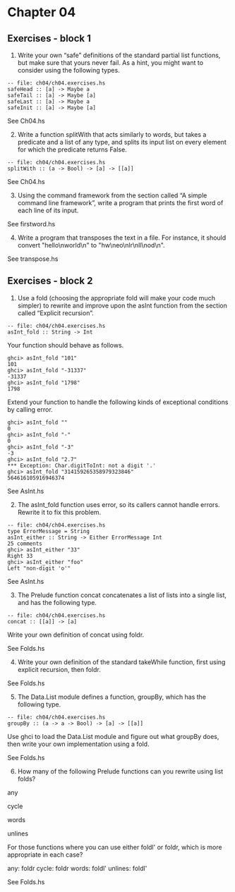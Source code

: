 
# Chapter 04


## Exercises - block 1

1. Write your own “safe” definitions of the standard partial list functions,
   but make sure that yours never fail. As a hint, you might want to consider
   using the following types.

```
-- file: ch04/ch04.exercises.hs
safeHead :: [a] -> Maybe a
safeTail :: [a] -> Maybe [a]
safeLast :: [a] -> Maybe a
safeInit :: [a] -> Maybe [a]
```

See Ch04.hs


2. Write a function splitWith that acts similarly to words, but takes a
   predicate and a list of any type, and splits its input list on every element
   for which the predicate returns False.

```
-- file: ch04/ch04.exercises.hs
splitWith :: (a -> Bool) -> [a] -> [[a]]
```

See Ch04.hs


3. Using the command framework from the section called “A simple command line
   framework”, write a program that prints the first word of each line of its
   input.

See firstword.hs


4. Write a program that transposes the text in a file. For instance, it should
   convert "hello\nworld\n" to "hw\neo\nlr\nll\nod\n".

See transpose.hs


## Exercises - block 2

1. Use a fold (choosing the appropriate fold will make your code much simpler)
   to rewrite and improve upon the asInt function from the section called
   “Explicit recursion”.

```
-- file: ch04/ch04.exercises.hs
asInt_fold :: String -> Int
```

Your function should behave as follows.

```
ghci> asInt_fold "101"
101
ghci> asInt_fold "-31337"
-31337
ghci> asInt_fold "1798"
1798
```

Extend your function to handle the following kinds of exceptional conditions by
calling error.

```
ghci> asInt_fold ""
0
ghci> asInt_fold "-"
0
ghci> asInt_fold "-3"
-3
ghci> asInt_fold "2.7"
*** Exception: Char.digitToInt: not a digit '.'
ghci> asInt_fold "314159265358979323846"
564616105916946374
```

See AsInt.hs

2. The asInt_fold function uses error, so its callers cannot handle errors.
   Rewrite it to fix this problem.

```
-- file: ch04/ch04.exercises.hs
type ErrorMessage = String
asInt_either :: String -> Either ErrorMessage Int
25 comments
ghci> asInt_either "33"
Right 33
ghci> asInt_either "foo"
Left "non-digit 'o'"
```

See AsInt.hs


3. The Prelude function concat concatenates a list of lists into a single list,
   and has the following type.

```
-- file: ch04/ch04.exercises.hs
concat :: [[a]] -> [a]
```

Write your own definition of concat using foldr.

See Folds.hs


4. Write your own definition of the standard takeWhile function, first using
   explicit recursion, then foldr.

See Folds.hs


5. The Data.List module defines a function, groupBy, which has the following
   type.

```
-- file: ch04/ch04.exercises.hs
groupBy :: (a -> a -> Bool) -> [a] -> [[a]]
```

Use ghci to load the Data.List module and figure out what groupBy does, then
write your own implementation using a fold.

See Folds.hs


6. How many of the following Prelude functions can you rewrite using list
   folds?

any

cycle

words

unlines

For those functions where you can use either foldl' or foldr, which is more
appropriate in each case?

any: foldr
cycle: foldr
words: foldl'
unlines: foldl'

See Folds.hs
